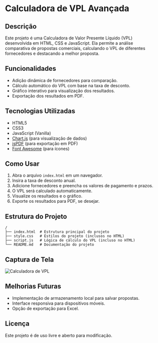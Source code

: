 # Calculadora de VPL Avançada

## Descrição
Este projeto é uma Calculadora de Valor Presente Líquido (VPL) desenvolvida em HTML, CSS e JavaScript. Ela permite a análise comparativa de propostas comerciais, calculando o VPL de diferentes fornecedores e destacando a melhor proposta.

## Funcionalidades
- Adição dinâmica de fornecedores para comparação.
- Cálculo automático do VPL com base na taxa de desconto.
- Gráfico interativo para visualização dos resultados.
- Exportação dos resultados em PDF.

## Tecnologias Utilizadas
- HTML5
- CSS3
- JavaScript (Vanilla)
- [Chart.js](https://www.chartjs.org/) (para visualização de dados)
- [jsPDF](https://github.com/parallax/jsPDF) (para exportação em PDF)
- [Font Awesome](https://fontawesome.com/) (para ícones)

## Como Usar
1. Abra o arquivo `index.html` em um navegador.
2. Insira a taxa de desconto anual.
3. Adicione fornecedores e preencha os valores de pagamento e prazos.
4. O VPL será calculado automaticamente.
5. Visualize os resultados e o gráfico.
6. Exporte os resultados para PDF, se desejar.

## Estrutura do Projeto
```
/
├── index.html  # Estrutura principal do projeto
├── style.css   # Estilos do projeto (inclusos no HTML)
├── script.js   # Lógica de cálculo do VPL (incluso no HTML)
└── README.md   # Documentação do projeto
```

## Captura de Tela
![Calculadora de VPL](https://via.placeholder.com/800x400.png?text=Calculadora+de+VPL)

## Melhorias Futuras
- Implementação de armazenamento local para salvar propostas.
- Interface responsiva para dispositivos móveis.
- Opção de exportação para Excel.

## Licença
Este projeto é de uso livre e aberto para modificação.

